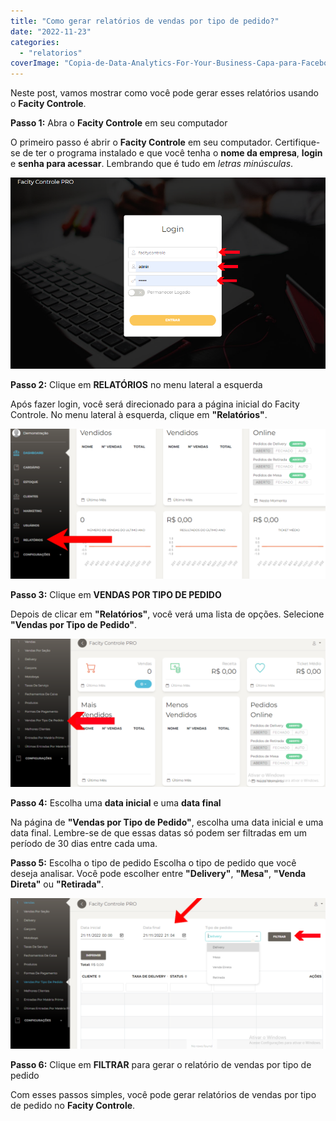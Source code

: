 ```yaml
---
title: "Como gerar relatórios de vendas por tipo de pedido?"
date: "2022-11-23"
categories: 
  - "relatorios"
coverImage: "Copia-de-Data-Analytics-For-Your-Business-Capa-para-Facebook-1640-×-724-px-5-2.png"
---
```


Neste post, vamos mostrar como você pode gerar esses relatórios usando o **Facity Controle**.

**Passo 1:** Abra o **Facity Controle** em seu computador

O primeiro passo é abrir o **Facity Controle** em seu computador. Certifique-se de ter o programa instalado e que você tenha o **nome da empresa**, **login** e **senha para acessar**. Lembrando que é tudo em _letras minúsculas_.

![](images/image-61.png)

**Passo 2:** Clique em **RELATÓRIOS** no menu lateral a esquerda

Após fazer login, você será direcionado para a página inicial do Facity Controle. No menu lateral à esquerda, clique em **"Relatórios"**.

![](images/image-62.png)

**Passo 3:** Clique em **VENDAS POR TIPO DE PEDIDO**

Depois de clicar em **"Relatórios"**, você verá uma lista de opções. Selecione **"Vendas por Tipo de Pedido"**.

![](images/1edit-2-1024x482.png)

**Passo 4:** Escolha uma **data inicial** e uma **data final**

Na página de **"Vendas por Tipo de Pedido"**, escolha uma data inicial e uma data final. Lembre-se de que essas datas só podem ser filtradas em um período de 30 dias entre cada uma.

**Passo 5:** Escolha o tipo de pedido Escolha o tipo de pedido que você deseja analisar. Você pode escolher entre **"Delivery"**, **"Mesa"**, **"Venda Direta"** ou **"Retirada"**.

![](images/edit2-2-1024x490.png)

**Passo 6:** Clique em **FILTRAR** para gerar o relatório de vendas por tipo de pedido

Com esses passos simples, você pode gerar relatórios de vendas por tipo de pedido no **Facity Controle**.

